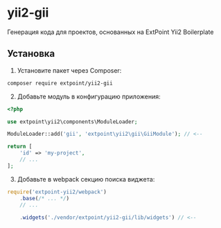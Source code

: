 # yii2-gii
Генерация кода для проектов, основанных на ExtPoint Yii2 Boilerplate

## Установка

1. Установите пакет через Composer:
```bash
composer require extpoint/yii2-gii
```

2. Добавьте модуль в конфигурацию приложения:

```php
<?php

use extpoint\yii2\components\ModuleLoader;

ModuleLoader::add('gii', 'extpoint\yii2\gii\GiiModule'); // <--

return [
    'id' => 'my-project',
    // ...
];
```

3. Добавьте в webpack секцию поиска виджета:

```js
require('extpoint-yii2/webpack')
    .base(/* ... */)
    // ...
    
    .widgets('./vendor/extpoint/yii2-gii/lib/widgets') // <--
```